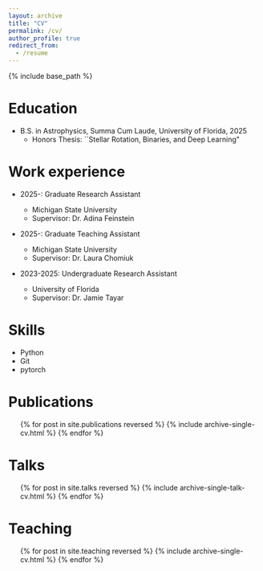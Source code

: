 ```yaml
---
layout: archive
title: "CV"
permalink: /cv/
author_profile: true
redirect_from:
  - /resume
---
```


{% include base_path %}

Education
======
* B.S. in Astrophysics, Summa Cum Laude, University of Florida, 2025
  * Honors Thesis: ``Stellar Rotation, Binaries, and Deep Learning"

Work experience
======
* 2025-: Graduate Research Assistant
  * Michigan State University
  * Supervisor: Dr. Adina Feinstein

* 2025-: Graduate Teaching Assistant
  * Michigan State University
  * Supervisor: Dr. Laura Chomiuk

* 2023-2025: Undergraduate Research Assistant
  * University of Florida
  * Supervisor: Dr. Jamie Tayar
  
Skills
======
* Python
* Git
* pytorch

Publications
======
  <ul>{% for post in site.publications reversed %}
    {% include archive-single-cv.html %}
  {% endfor %}</ul>
  
Talks
======
  <ul>{% for post in site.talks reversed %}
    {% include archive-single-talk-cv.html  %}
  {% endfor %}</ul>
  
Teaching
======
  <ul>{% for post in site.teaching reversed %}
    {% include archive-single-cv.html %}
  {% endfor %}</ul>